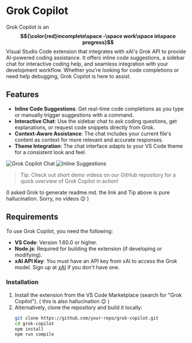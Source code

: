 # Grok Copilot

Grok Copilot is an **$${\color{red}incomplete\space -\space work\space in\space progress}$$** Visual Studio Code extension that integrates with xAI's Grok API to provide AI-powered coding assistance. It offers inline code suggestions, a sidebar chat for interactive coding help, and seamless integration with your development workflow. Whether you're looking for code completions or need help debugging, Grok Copilot is here to assist.

## Features

- **Inline Code Suggestions**: Get real-time code completions as you type or manually trigger suggestions with a command.
- **Interactive Chat**: Use the sidebar chat to ask coding questions, get explanations, or request code snippets directly from Grok.
- **Context-Aware Assistance**: The chat includes your current file's content as context for more relevant and accurate responses.
- **Theme Integration**: The chat interface adapts to your VS Code theme for a consistent look and feel.

![Grok Copilot Chat](images/grok-chat.png)
![Inline Suggestions](images/inline-suggestions.png)

> Tip: Check out short demo videos on our GitHub repository for a quick overview of Grok Copilot in action!

(I asked Grok to generate readme.md. the link and Tip above is pure hallucination. Sorry, no videos 😉 )

## Requirements

To use Grok Copilot, you need the following:

- **VS Code**: Version 1.60.0 or higher.
- **Node.js**: Required for building the extension (if developing or modifying).
- **xAI API Key**: You must have an API key from xAI to access the Grok model. Sign up at [xAI](https://x.ai) if you don't have one.

### Installation

1. Install the extension from the VS Code Marketplace (search for "Grok Copilot").
   ( this is also hallucination 😉 )
2. Alternatively, clone the repository and build it locally:
   ```bash
   git clone https://github.com/your-repo/grok-copilot.git
   cd grok-copilot
   npm install
   npm run compile
   ```
